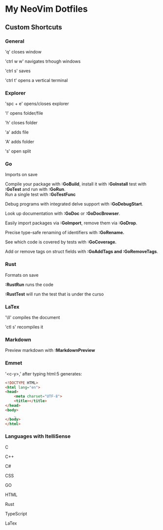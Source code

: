 # My NeoVim Dotfiles

## Custom Shortcuts

### General

'q' closes window

'ctrl w w' navigates trhough windows

'ctrl s' saves

'ctrl t' opens a vertical terminal

### Explorer

'spc + e'  opens/closes explorer

'l' opens folder/file

'h' closes folder

'a' adds file

'A' adds folder

's' open split

### Go

Imports on save

Compile your package with **:GoBuild**, install it with **:GoInstall**  test with **:GoTest** and run with **:GoRun**.   
Run a single test with **:GoTestFunc**

Debug programs with integrated delve support with **:GoDebugStart**.

Look up documentation with **:GoDoc** or **:GoDocBrowser**.

Easily import packages via **:GoImport**, remove them via **:GoDrop**.

Precise type-safe renaming of identifiers with **:GoRename.**

See which code is covered by tests with **:GoCoverage.**

Add or remove tags on struct fields with **:GoAddTags and :GoRemoveTags**.

### Rust

Formats on save

**:RustRun** runs the code

**:RustTest** will run the test that is under the curso

### LaTex

'\ll' compiles the document

'ctl s' recompiles it

### Markdown

Preview markdown with **:MarkdownPreview**

### Emmet

'\<c-y\>,' after typing html:5 generates:

```html
<!DOCTYPE HTML>
<html lang="en">
<head>
	<meta charset="UTF-8">
	<title></title>
</head>
<body>
	_
</body>
</html>
```

### Languages with ItelliSense

 C

 C++

 C#

 CSS

 GO

 HTML

 Rust

 TypeScript

 LaTex

